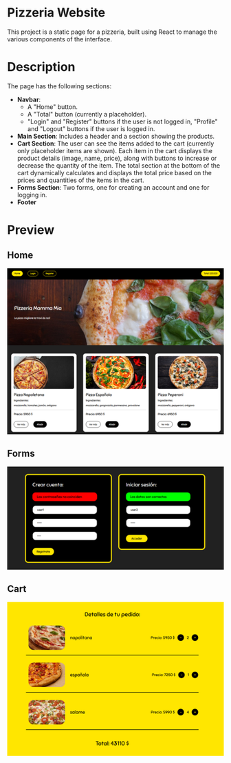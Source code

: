 # Pizzeria Website
This project is a static page for a pizzeria, built using React to manage the various components of the interface.

# Description
The page has the following sections:

- **Navbar**:
  - A "Home" button.
  - A "Total" button (currently a placeholder).
  - "Login" and "Register" buttons if the user is not logged in, "Profile" and "Logout" buttons if the user is logged in.
- **Main Section**: Includes a header and a section showing the products.
- **Cart Section**: The user can see the items added to the cart (currently only placeholder items are shown). Each item in the cart displays the product details (image, name, price), along with buttons to increase or decrease the quantity of the item. The total section at the bottom of the cart dynamically calculates and displays the total price based on the prices and quantities of the items in the cart.
- **Forms Section**: Two forms, one for creating an account and one for logging in.
- **Footer**

# Preview
## Home

![Website Preview](src/assets/img/preview.png)

## Forms

![Website Preview](src/assets/img/preview_forms.png)

## Cart

![Website Preview](src/assets/img/preview_cart.png)